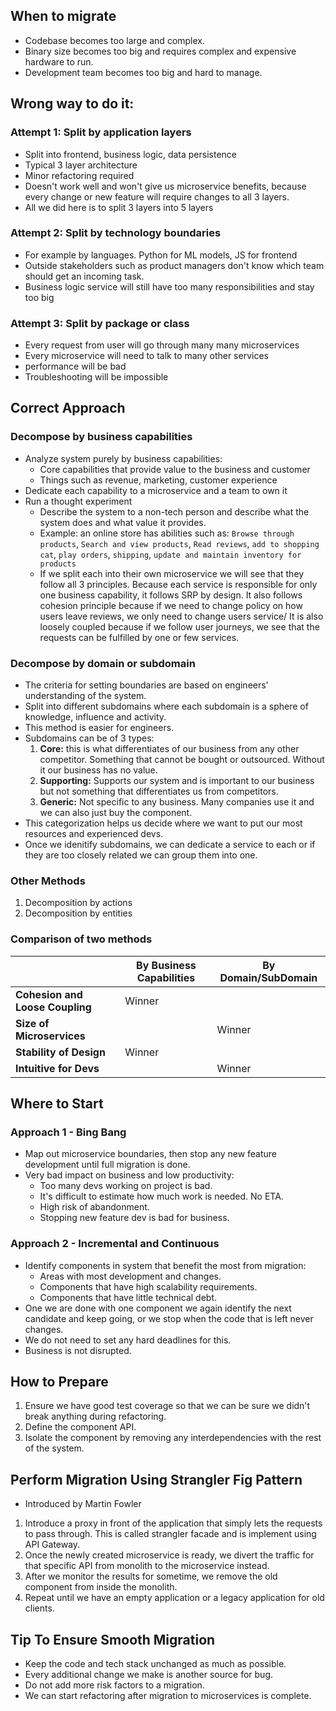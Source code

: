 
## When to migrate
- Codebase becomes too large and complex.
- Binary size becomes too big and requires complex and expensive hardware to run.
- Development team becomes too big and hard to manage.

## Wrong way to do it:
### Attempt 1: Split by application layers
- Split into frontend, business logic, data persistence 
- Typical 3 layer architecture 
- Minor refactoring required
- Doesn't work well and won't give us microservice benefits, because every change or new feature will require changes to all 3 layers.
- All we did here is to split 3 layers into 5 layers
### Attempt 2: Split by technology boundaries
- For example by languages. Python for ML models, JS for frontend
- Outside stakeholders such as product managers don't know which team should get an incoming task.
- Business logic service will still have too many responsibilities and stay too big 
### Attempt 3: Split by package or class
- Every request from user will go through many many microservices
- Every microservice will need to talk to many other services
- performance will be bad
- Troubleshooting will be impossible 

## Correct Approach 
### Decompose by business capabilities
- Analyze system purely by business capabilities: 
	- Core capabilities that provide value to the business and customer
	- Things such as revenue, marketing, customer experience
- Dedicate each capability to a microservice and a team to own it
-  Run a thought experiment  
	- Describe the system to a non-tech person and describe what the system does and what value it provides. 
	- Example: an online store has abilities such as: `Browse through products`, `Search and view products`, `Read reviews`, `add to shopping cat`, `play orders`, `shipping`, `update and maintain inventory for products`
	- If we split each into their own microservice we will see that they follow all 3 principles. Because each service is responsible for only one business capability, it follows SRP by design.  It also follows cohesion principle because if we need to change policy on how users leave reviews, we only need to change users service/ It is also loosely coupled because if we follow user journeys, we see that the requests can be fulfilled by one or few services.

### Decompose by domain or subdomain
- The criteria for setting boundaries are based on engineers' understanding of the system. 
- Split into different subdomains where each subdomain is a sphere of knowledge, influence and activity.
- This method is easier for engineers.
- Subdomains can be of 3 types:
	1. **Core:** this is what differentiates of our business from any other competitor. Something that cannot be bought or outsourced.   Without it our business has no value.
	2. **Supporting:** Supports our system and is important to our business but not something that differentiates us from competitors.
	3. **Generic:**  Not specific to any business. Many companies use it and we can also just buy the component.
- This categorization helps us decide where we want to put our most resources and experienced devs.
- Once we idenitify subdomains, we can dedicate a service to each or if they are too closely related we can group them into one.
### Other Methods
1. Decomposition by actions
2. Decomposition by entities
### Comparison of two methods

|                                 | **By Business Capabilities** | **By Domain/SubDomain** |
| ------------------------------- | ------------------------ | ------------------- |
| **Cohesion and Loose Coupling** | Winner                   |                     |
| **Size of Microservices**       |                          | Winner              |
| **Stability of Design**         | Winner                   |                     |
| **Intuitive for Devs**          |                          | Winner              |


## Where to Start

### Approach 1 - Bing Bang
- Map out microservice boundaries, then stop any new feature development until full migration is done.
- Very bad impact on business and low productivity:
	- Too many devs working on project is bad.
	- It's difficult to estimate how much work is needed. No ETA.
	- High risk of abandonment.
	- Stopping new feature dev is bad for business.
### Approach 2 - Incremental and Continuous
- Identify components in system that benefit the most from migration:
	- Areas with most development and changes.
	- Components that have high scalability requirements. 
	- Components that have little technical debt. 
- One we are done with one component we again identify the next candidate and keep going, or we stop when the code that is left never changes.
- We do not need to set any hard deadlines for this.
- Business is not disrupted.  

## How to Prepare
1. Ensure we have good test coverage so that we can be sure we didn't break anything during refactoring. 
2. Define the component API.
3. Isolate the component by removing any interdependencies with the rest of the system.

## Perform Migration Using Strangler Fig Pattern
- Introduced by Martin Fowler 
1. Introduce a proxy in front of the application that simply lets the requests to pass through. This is called strangler facade and is implement using API Gateway.
2. Once the newly created microservice is ready, we divert the traffic for that specific API from monolith to the microservice instead.
3. After we monitor the results for sometime, we remove the old component from inside the monolith.
4. Repeat until we have an empty application or a legacy application for old clients.


## Tip To Ensure Smooth Migration 
- Keep the code and tech stack unchanged as much as possible. 
- Every additional change we make is another source for bug.
- Do not add more risk factors to a migration.
- We can start refactoring after migration to microservices is complete.

